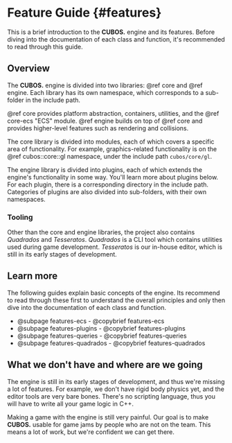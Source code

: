 # Feature Guide {#features}

This is a brief introduction to the **CUBOS.** engine and its features. Before
diving into the documentation of each class and function, it's recommended to
read through this guide.

## Overview

The **CUBOS.** engine is divided into two libraries: @ref core and @ref engine.
Each library has its own namespace, which corresponds to a sub-folder in the
include path.

@ref core provides platform abstraction, containers, utilities, and the
@ref core-ecs "ECS" module. @ref engine builds on top of @ref core and provides
higher-level features such as rendering and collisions.

The core library is divided into modules, each of which covers a specific area
of functionality. For example, graphics-related functionality is on the
@ref cubos::core::gl namespace, under the include path `cubos/core/gl`.

The engine library is divided into plugins, each of which extends the engine's
functionality in some way. You'll learn more about plugins below. For each
plugin, there is a corresponding directory in the include path. Categories of
plugins are also divided into sub-folders, with their own namespaces.

### Tooling

Other than the core and engine libraries, the project also contains *Quadrados*
and *Tesseratos*. *Quadrados* is a CLI tool which contains utilities used
during game development. *Tesseratos* is our in-house editor, which is still
in its early stages of development.

## Learn more

The following guides explain basic concepts of the engine. Its recommend to
read through these first to understand the overall principles and only then
dive into the documentation of each class and function.

- @subpage features-ecs - @copybrief features-ecs
- @subpage features-plugins - @copybrief features-plugins
- @subpage features-queries - @copybrief features-queries
- @subpage features-quadrados - @copybrief features-quadrados

## What we don't have and where are we going

The engine is still in its early stages of development, and thus we're missing
a lot of features. For example, we don't have rigid body physics yet, and the editor tools are very bare bones.
There's no scripting language, thus you will have to write all your game logic in C++.

Making a game with the engine is still very painful. Our goal is to make
**CUBOS.** usable for game jams by people who are not on the team. This means a
lot of work, but we're confident we can get there.
